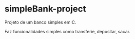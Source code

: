 # simpleBank-project
Projeto de um banco simples em C.

Faz funcionalidades simples como transferie, depositar, sacar.
